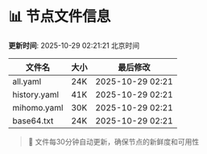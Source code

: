 # 📊 节点文件信息

**更新时间**: 2025-10-29 02:21:21 北京时间

| 文件名 | 大小 | 最后修改 |
|--------|------|----------|
| all.yaml | 24K | 2025-10-29 02:21 |
| history.yaml | 41K | 2025-10-29 02:21 |
| mihomo.yaml | 30K | 2025-10-29 02:21 |
| base64.txt | 24K | 2025-10-29 02:21 |

> 🔄 文件每30分钟自动更新，确保节点的新鲜度和可用性
